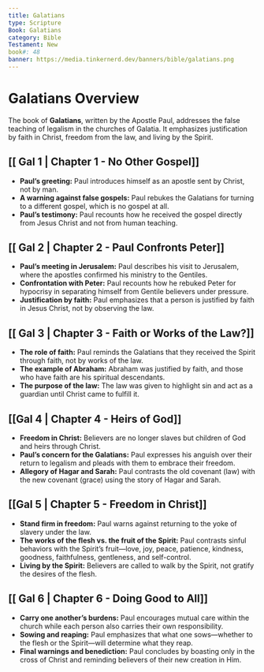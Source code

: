 ```yaml
---
title: Galatians
type: Scripture
Book: Galatians
category: Bible
Testament: New
book#: 48
banner: https://media.tinkernerd.dev/banners/bible/galatians.png
---
```


# Galatians Overview

The book of **Galatians**, written by the Apostle Paul, addresses the false teaching of legalism in the churches of Galatia. It emphasizes justification by faith in Christ, freedom from the law, and living by the Spirit.

## [[ Gal 1 | Chapter 1 - No Other Gospel]]
- **Paul’s greeting:** Paul introduces himself as an apostle sent by Christ, not by man.
- **A warning against false gospels:** Paul rebukes the Galatians for turning to a different gospel, which is no gospel at all.
- **Paul’s testimony:** Paul recounts how he received the gospel directly from Jesus Christ and not from human teaching.

## [[ Gal 2 | Chapter 2 - Paul Confronts Peter]]
- **Paul’s meeting in Jerusalem:** Paul describes his visit to Jerusalem, where the apostles confirmed his ministry to the Gentiles.
- **Confrontation with Peter:** Paul recounts how he rebuked Peter for hypocrisy in separating himself from Gentile believers under pressure.
- **Justification by faith:** Paul emphasizes that a person is justified by faith in Jesus Christ, not by observing the law.

## [[ Gal 3 | Chapter 3 - Faith or Works of the Law?]]
- **The role of faith:** Paul reminds the Galatians that they received the Spirit through faith, not by works of the law.
- **The example of Abraham:** Abraham was justified by faith, and those who have faith are his spiritual descendants.
- **The purpose of the law:** The law was given to highlight sin and act as a guardian until Christ came to fulfill it.

## [[Gal 4 | Chapter 4 - Heirs of God]]

- **Freedom in Christ:** Believers are no longer slaves but children of God and heirs through Christ.
- **Paul’s concern for the Galatians:** Paul expresses his anguish over their return to legalism and pleads with them to embrace their freedom.
- **Allegory of Hagar and Sarah:** Paul contrasts the old covenant (law) with the new covenant (grace) using the story of Hagar and Sarah.

## [[Gal 5 | Chapter 5 - Freedom in Christ]]
- **Stand firm in freedom:** Paul warns against returning to the yoke of slavery under the law.
- **The works of the flesh vs. the fruit of the Spirit:** Paul contrasts sinful behaviors with the Spirit’s fruit—love, joy, peace, patience, kindness, goodness, faithfulness, gentleness, and self-control.
- **Living by the Spirit:** Believers are called to walk by the Spirit, not gratify the desires of the flesh.

## [[ Gal 6 | Chapter 6 - Doing Good to All]]
- **Carry one another’s burdens:** Paul encourages mutual care within the church while each person also carries their own responsibility.
- **Sowing and reaping:** Paul emphasizes that what one sows—whether to the flesh or the Spirit—will determine what they reap.
- **Final warnings and benediction:** Paul concludes by boasting only in the cross of Christ and reminding believers of their new creation in Him.

